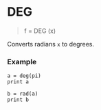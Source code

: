 # DEG

> f = DEG (x)

Converts radians `x` to degrees.

### Example

```
a = deg(pi)
print a

b = rad(a)
print b
```



